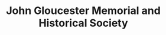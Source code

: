 ---
layout: repo
title: "John Gloucester Memorial and Historical Society"
id: 14846
permalink: repos/14846/
---